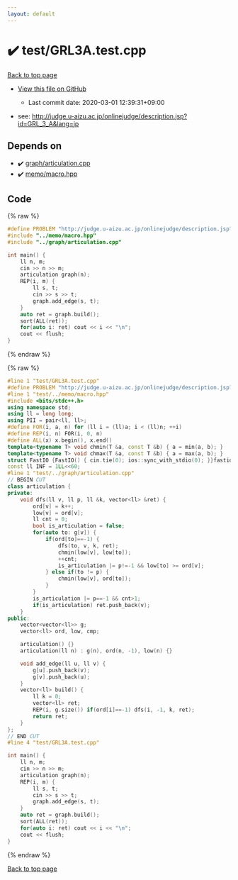 ```yaml
---
layout: default
---
```


<!-- mathjax config similar to math.stackexchange -->
<script type="text/javascript" async
  src="https://cdnjs.cloudflare.com/ajax/libs/mathjax/2.7.5/MathJax.js?config=TeX-MML-AM_CHTML">
</script>
<script type="text/x-mathjax-config">
  MathJax.Hub.Config({
    TeX: { equationNumbers: { autoNumber: "AMS" }},
    tex2jax: {
      inlineMath: [ ['$','$'] ],
      processEscapes: true
    },
    "HTML-CSS": { matchFontHeight: false },
    displayAlign: "left",
    displayIndent: "2em"
  });
</script>

<script type="text/javascript" src="https://cdnjs.cloudflare.com/ajax/libs/jquery/3.4.1/jquery.min.js"></script>
<script src="https://cdn.jsdelivr.net/npm/jquery-balloon-js@1.1.2/jquery.balloon.min.js" integrity="sha256-ZEYs9VrgAeNuPvs15E39OsyOJaIkXEEt10fzxJ20+2I=" crossorigin="anonymous"></script>
<script type="text/javascript" src="../../assets/js/copy-button.js"></script>
<link rel="stylesheet" href="../../assets/css/copy-button.css" />


# :heavy_check_mark: test/GRL3A.test.cpp

<a href="../../index.html">Back to top page</a>

* <a href="{{ site.github.repository_url }}/blob/master/test/GRL3A.test.cpp">View this file on GitHub</a>
    - Last commit date: 2020-03-01 12:39:31+09:00


* see: <a href="http://judge.u-aizu.ac.jp/onlinejudge/description.jsp?id=GRL_3_A&lang=jp">http://judge.u-aizu.ac.jp/onlinejudge/description.jsp?id=GRL_3_A&lang=jp</a>


## Depends on

* :heavy_check_mark: <a href="../../library/graph/articulation.cpp.html">graph/articulation.cpp</a>
* :heavy_check_mark: <a href="../../library/memo/macro.hpp.html">memo/macro.hpp</a>


## Code

<a id="unbundled"></a>
{% raw %}
```cpp
#define PROBLEM "http://judge.u-aizu.ac.jp/onlinejudge/description.jsp?id=GRL_3_A&lang=jp"
#include "../memo/macro.hpp"
#include "../graph/articulation.cpp"

int main() {
    ll n, m;
    cin >> n >> m;
    articulation graph(n);
    REP(i, m) {
        ll s, t;
        cin >> s >> t;
        graph.add_edge(s, t);
    }
    auto ret = graph.build();
    sort(ALL(ret));
    for(auto i: ret) cout << i << "\n";
    cout << flush;
}
```
{% endraw %}

<a id="bundled"></a>
{% raw %}
```cpp
#line 1 "test/GRL3A.test.cpp"
#define PROBLEM "http://judge.u-aizu.ac.jp/onlinejudge/description.jsp?id=GRL_3_A&lang=jp"
#line 1 "test/../memo/macro.hpp"
#include <bits/stdc++.h>
using namespace std;
using ll = long long;
using PII = pair<ll, ll>;
#define FOR(i, a, n) for (ll i = (ll)a; i < (ll)n; ++i)
#define REP(i, n) FOR(i, 0, n)
#define ALL(x) x.begin(), x.end()
template<typename T> void chmin(T &a, const T &b) { a = min(a, b); }
template<typename T> void chmax(T &a, const T &b) { a = max(a, b); }
struct FastIO {FastIO() { cin.tie(0); ios::sync_with_stdio(0); }}fastiofastio;
const ll INF = 1LL<<60;
#line 1 "test/../graph/articulation.cpp"
// BEGIN CUT
class articulation {
private:
    void dfs(ll v, ll p, ll &k, vector<ll> &ret) {
        ord[v] = k++;
        low[v] = ord[v];
        ll cnt = 0;
        bool is_articulation = false;
        for(auto to: g[v]) {
            if(ord[to]==-1) {
                dfs(to, v, k, ret);
                chmin(low[v], low[to]);
                ++cnt;
                is_articulation |= p!=-1 && low[to] >= ord[v]; 
            } else if(to != p) {
                chmin(low[v], ord[to]);
            }
        }
        is_articulation |= p==-1 && cnt>1;
        if(is_articulation) ret.push_back(v);
    }
public:
    vector<vector<ll>> g;
    vector<ll> ord, low, cmp;

    articulation() {}
    articulation(ll n) : g(n), ord(n, -1), low(n) {}

    void add_edge(ll u, ll v) {
        g[u].push_back(v);
        g[v].push_back(u);
    }
    vector<ll> build() {
        ll k = 0;
        vector<ll> ret;
        REP(i, g.size()) if(ord[i]==-1) dfs(i, -1, k, ret);
        return ret;
    }
};
// END CUT
#line 4 "test/GRL3A.test.cpp"

int main() {
    ll n, m;
    cin >> n >> m;
    articulation graph(n);
    REP(i, m) {
        ll s, t;
        cin >> s >> t;
        graph.add_edge(s, t);
    }
    auto ret = graph.build();
    sort(ALL(ret));
    for(auto i: ret) cout << i << "\n";
    cout << flush;
}

```
{% endraw %}

<a href="../../index.html">Back to top page</a>

